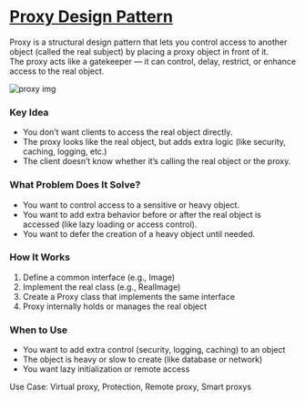 # [Proxy Design Pattern](https://refactoring.guru/design-patterns/proxy)

Proxy is a structural design pattern that lets you control access to another object (called the real subject) by placing a proxy object in front of it.  
The proxy acts like a gatekeeper — it can control, delay, restrict, or enhance access to the real object.

![proxy img](https://refactoring.guru/images/patterns/diagrams/proxy/solution-en-2x.png)

### Key Idea

* You don’t want clients to access the real object directly.  
* The proxy looks like the real object, but adds extra logic (like security, caching, logging, etc.)  
* The client doesn’t know whether it’s calling the real object or the proxy.

### What Problem Does It Solve?

* You want to control access to a sensitive or heavy object.  
* You want to add extra behavior before or after the real object is accessed (like lazy loading or access control).  
* You want to defer the creation of a heavy object until needed.

### How It Works

1. Define a common interface (e.g., Image)  
2. Implement the real class (e.g., RealImage)  
3. Create a Proxy class that implements the same interface  
4. Proxy internally holds or manages the real object

### When to Use

* You want to add extra control (security, logging, caching) to an object  
* The object is heavy or slow to create (like database or network)  
* You want lazy initialization or remote access

Use Case:  Virtual proxy, Protection, Remote proxy, Smart proxys